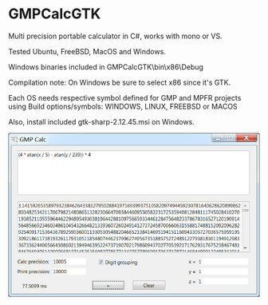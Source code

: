 # GMPCalcGTK
Multi precision portable calculator in C#, works with mono or VS.

Tested Ubuntu, FreeBSD, MacOS and Windows.

Windows binaries included in GMPCalcGTK\bin\x86\Debug

Compilation note: On Windows be sure to select x86 since it's GTK.

Each OS needs respective symbol defined for GMP and MPFR projects using Build options/symbols: WINDOWS, LINUX, FREEBSD or MACOS

Also, install included gtk-sharp-2.12.45.msi on Windows.


![alt screenshot](https://raw.githubusercontent.com/tigros/GMPCalcGTK/master/screenshot.jpg)
